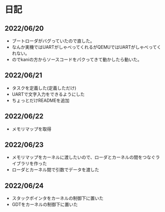 # 日記

## 2022/06/20

- ブートローダがバグっていたので直した。
- なんか実機ではUARTがしゃべってくれるがQEMUではUARTがしゃべってくれない。
- のでkaniの方からソースコードをパクってきて動かしたら動いた。

## 2022/06/21

- タスクを定義した(定義しただけ)
- UARTで文字入力をできるようにした
- ちょっとだけREADMEを追加

## 2022/06/22

- メモリマップを取得

## 2022/06/23

- メモリマップをカーネルに渡したいので、ローダとカーネルの間をつなぐライブラリを作った
- ローダとカーネル間で引数でデータを渡した

## 2022/06/24

- スタックポインタをカーネルの制御下に置いた
- GDTをカーネルの制御下に置いた
